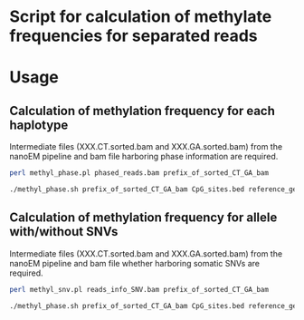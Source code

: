 # Script for calculation of methylate frequencies for separated reads

# Usage



## Calculation of methylation frequency for each haplotype

Intermediate files (XXX.CT.sorted.bam and XXX.GA.sorted.bam) from the nanoEM pipeline and bam file harboring phase information are required.

```bash
perl methyl_phase.pl phased_reads.bam prefix_of_sorted_CT_GA_bam

./methyl_phase.sh prefix_of_sorted_CT_GA_bam CpG_sites.bed reference_genome.fa
```

## Calculation of methylation frequency for allele with/without SNVs

Intermediate files (XXX.CT.sorted.bam and XXX.GA.sorted.bam) from the nanoEM pipeline and bam file whether harboring somatic SNVs are required.

```bash
perl methyl_snv.pl reads_info_SNV.bam prefix_of_sorted_CT_GA_bam

./methyl_phase.sh prefix_of_sorted_CT_GA_bam CpG_sites.bed reference_genome.fa
```

